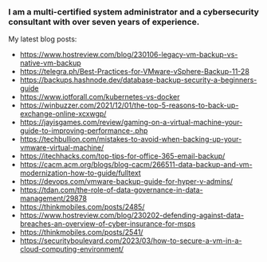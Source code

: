 ### I am a multi-certified system administrator and a cybersecurity consultant with over seven years of experience.
My latest blog posts:

- https://www.hostreview.com/blog/230106-legacy-vm-backup-vs-native-vm-backup
- https://telegra.ph/Best-Practices-for-VMware-vSphere-Backup-11-28
- https://backups.hashnode.dev/database-backup-security-a-beginners-guide
- https://www.iotforall.com/kubernetes-vs-docker
- https://winbuzzer.com/2021/12/01/the-top-5-reasons-to-back-up-exchange-online-xcxwgp/
- https://jayisgames.com/review/gaming-on-a-virtual-machine-your-guide-to-improving-performance-.php
- https://techbullion.com/mistakes-to-avoid-when-backing-up-your-vmware-virtual-machine/
- https://itechhacks.com/top-tips-for-office-365-email-backup/
- https://cacm.acm.org/blogs/blog-cacm/266511-data-backup-and-vm-modernization-how-to-guide/fulltext
- https://devops.com/vmware-backup-guide-for-hyper-v-admins/
- https://tdan.com/the-role-of-data-governance-in-data-management/29878
- https://thinkmobiles.com/posts/2485/
- https://www.hostreview.com/blog/230202-defending-against-data-breaches-an-overview-of-cyber-insurance-for-msps
- https://thinkmobiles.com/posts/2541/
- https://securityboulevard.com/2023/03/how-to-secure-a-vm-in-a-cloud-computing-environment/

<!--
**billgerenger/billgerenger** is a ✨ _special_ ✨ repository because its `README.md` (this file) appears on your GitHub profile.

Here are some ideas to get you started:

- 🔭 I’m currently working on ...
- 🌱 I’m currently learning ...
- 👯 I’m looking to collaborate on ...
- 🤔 I’m looking for help with ...
- 💬 Ask me about ...
- 📫 How to reach me: ...
- 😄 Pronouns: ...
- ⚡ Fun fact: ...
-->
